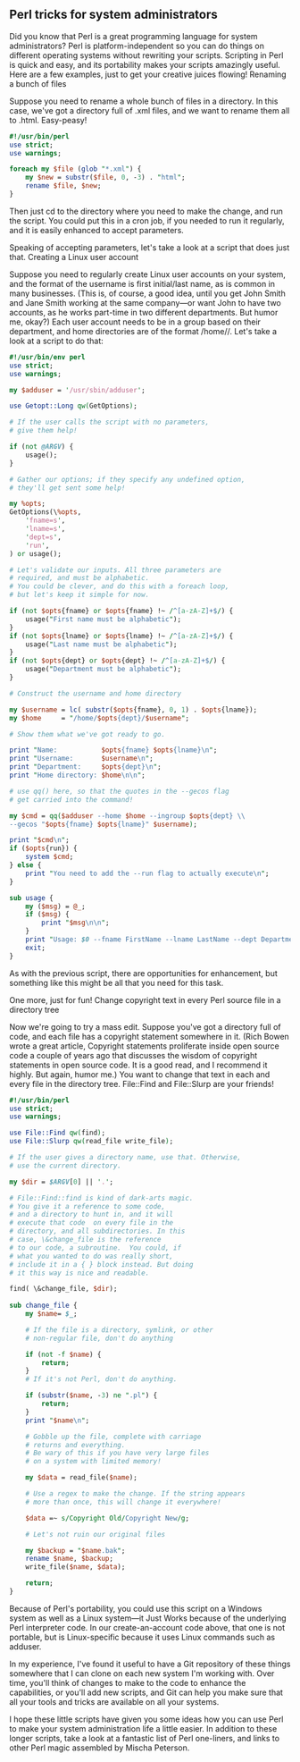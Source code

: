 ## Perl tricks for system administrators
Did you know that Perl is a great programming language for system administrators? Perl is platform-independent so you can do things on different operating systems without rewriting your scripts. Scripting in Perl is quick and easy, and its portability makes your scripts amazingly useful. Here are a few examples, just to get your creative juices flowing!
Renaming a bunch of files

Suppose you need to rename a whole bunch of files in a directory. In this case, we've got a directory full of .xml files, and we want to rename them all to .html. Easy-peasy!
```perl
#!/usr/bin/perl
use strict;
use warnings;

foreach my $file (glob "*.xml") {
    my $new = substr($file, 0, -3) . "html";
    rename $file, $new;
}
```

Then just cd to the directory where you need to make the change, and run the script. You could put this in a cron job, if you needed to run it regularly, and it is easily enhanced to accept parameters.

Speaking of accepting parameters, let's take a look at a script that does just that.
Creating a Linux user account

Suppose you need to regularly create Linux user accounts on your system, and the format of the username is first initial/last name, as is common in many businesses. (This is, of course, a good idea, until you get John Smith and Jane Smith working at the same company—or want John to have two accounts, as he works part-time in two different departments. But humor me, okay?) Each user account needs to be in a group based on their department, and home directories are of the format /home/<department>/<username>. Let's take a look at a script to do that:
```perl
#!/usr/bin/env perl
use strict;
use warnings;

my $adduser = '/usr/sbin/adduser';

use Getopt::Long qw(GetOptions);

# If the user calls the script with no parameters, 
# give them help!

if (not @ARGV) {
    usage();
}

# Gather our options; if they specify any undefined option, 
# they'll get sent some help!

my %opts;
GetOptions(\%opts,
    'fname=s',
    'lname=s',
    'dept=s',
    'run',
) or usage();

# Let's validate our inputs. All three parameters are 
# required, and must be alphabetic.
# You could be clever, and do this with a foreach loop, 
# but let's keep it simple for now.

if (not $opts{fname} or $opts{fname} !~ /^[a-zA-Z]+$/) {
    usage("First name must be alphabetic");
}
if (not $opts{lname} or $opts{lname} !~ /^[a-zA-Z]+$/) {
    usage("Last name must be alphabetic");
}
if (not $opts{dept} or $opts{dept} !~ /^[a-zA-Z]+$/) {
    usage("Department must be alphabetic");
}

# Construct the username and home directory

my $username = lc( substr($opts{fname}, 0, 1) . $opts{lname});
my $home     = "/home/$opts{dept}/$username";

# Show them what we've got ready to go.

print "Name:           $opts{fname} $opts{lname}\n";
print "Username:       $username\n";
print "Department:     $opts{dept}\n";
print "Home directory: $home\n\n";

# use qq() here, so that the quotes in the --gecos flag
# get carried into the command!

my $cmd = qq($adduser --home $home --ingroup $opts{dept} \\
--gecos "$opts{fname} $opts{lname}" $username);

print "$cmd\n";
if ($opts{run}) {
    system $cmd;
} else {
    print "You need to add the --run flag to actually execute\n";
}

sub usage {
    my ($msg) = @_;
    if ($msg) {
        print "$msg\n\n";
    }
    print "Usage: $0 --fname FirstName --lname LastName --dept Department --run\n";
    exit;
}
```

As with the previous script, there are opportunities for enhancement, but something like this might be all that you need for this task.

One more, just for fun!
Change copyright text in every Perl source file in a directory tree

Now we're going to try a mass edit. Suppose you've got a directory full of code, and each file has a copyright statement somewhere in it. (Rich Bowen wrote a great article, Copyright statements proliferate inside open source code a couple of years ago that discusses the wisdom of copyright statements in open source code. It is a good read, and I recommend it highly. But again, humor me.) You want to change that text in each and every file in the directory tree. File::Find and File::Slurp are your friends!

```perl
#!/usr/bin/perl
use strict;
use warnings;

use File::Find qw(find);
use File::Slurp qw(read_file write_file);

# If the user gives a directory name, use that. Otherwise, 
# use the current directory.

my $dir = $ARGV[0] || '.';

# File::Find::find is kind of dark-arts magic. 
# You give it a reference to some code, 
# and a directory to hunt in, and it will 
# execute that code  on every file in the 
# directory, and all subdirectories. In this 
# case, \&change_file is the reference 
# to our code, a subroutine.  You could, if 
# what you wanted to do was really short, 
# include it in a { } block instead. But doing 
# it this way is nice and readable.

find( \&change_file, $dir);
 
sub change_file {
    my $name= $_;

    # If the file is a directory, symlink, or other 
    # non-regular file, don't do anything

    if (not -f $name) {
        return;
    }
    # If it's not Perl, don't do anything.

    if (substr($name, -3) ne ".pl") {
        return;
    }
    print "$name\n";

    # Gobble up the file, complete with carriage
    # returns and everything. 
    # Be wary of this if you have very large files
    # on a system with limited memory!

    my $data = read_file($name);

    # Use a regex to make the change. If the string appears 
    # more than once, this will change it everywhere!

    $data =~ s/Copyright Old/Copyright New/g;

    # Let's not ruin our original files

    my $backup = "$name.bak";
    rename $name, $backup; 
    write_file($name, $data);

    return;
}
```

Because of Perl's portability, you could use this script on a Windows system as well as a Linux system—it Just Works because of the underlying Perl interpreter code. In our create-an-account code above, that one is not portable, but is Linux-specific because it uses Linux commands such as adduser.

In my experience, I've found it useful to have a Git repository of these things somewhere that I can clone on each new system I'm working with. Over time, you'll think of changes to make to the code to enhance the capabilities, or you'll add new scripts, and Git can help you make sure that all your tools and tricks are available on all your systems.

I hope these little scripts have given you some ideas how you can use Perl to make your system administration life a little easier. In addition to these longer scripts, take a look at a fantastic list of Perl one-liners, and links to other Perl magic assembled by Mischa Peterson.

